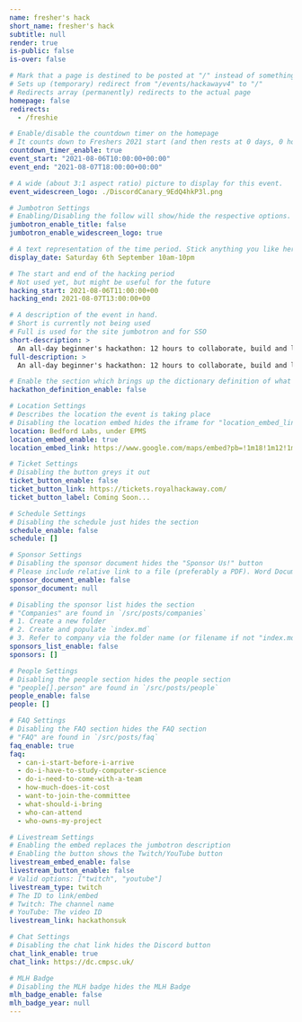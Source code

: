```yaml
---
name: fresher's hack
short_name: fresher's hack
subtitle: null
render: true
is-public: false
is-over: false

# Mark that a page is destined to be posted at "/" instead of something like "/events/hackawayv4"
# Sets up (temporary) redirect from "/events/hackawayv4" to "/"
# Redirects array (permanently) redirects to the actual page
homepage: false
redirects:
  - /freshie

# Enable/disable the countdown timer on the homepage
# It counts down to Freshers 2021 start (and then rests at 0 days, 0 hours, 0 minutes and 0 seconds)
countdown_timer_enable: true
event_start: "2021-08-06T10:00:00+00:00"
event_end: "2021-08-07T18:00:00+00:00"

# A wide (about 3:1 aspect ratio) picture to display for this event.
event_widescreen_logo: ./DiscordCanary_9EdQ4hkP3l.png

# Jumbotron Settings
# Enabling/Disabling the follow will show/hide the respective options.
jumbotron_enable_title: false
jumbotron_enable_widescreen_logo: true

# A text representation of the time period. Stick anything you like here.
display_date: Saturday 6th September 10am-10pm

# The start and end of the hacking period
# Not used yet, but might be useful for the future
hacking_start: 2021-08-06T11:00:00+00
hacking_end: 2021-08-07T13:00:00+00

# A description of the event in hand.
# Short is currently not being used
# Full is used for the site jumbotron and for SSO
short-description: >
  An all-day beginner's hackathon: 12 hours to collaborate, build and learn. Team up and create the best project before 10pm.
full-description: >
  An all-day beginner's hackathon: 12 hours to collaborate, build and learn. Team up and create the best project before 10pm.

# Enable the section which brings up the dictionary definition of what a hackathon is
hackathon_definition_enable: false

# Location Settings
# Describes the location the event is taking place
# Disabling the location embed hides the iframe for "location_embed_link"
location: Bedford Labs, under EPMS
location_embed_enable: true
location_embed_link: https://www.google.com/maps/embed?pb=!1m18!1m12!1m3!1d879.5544955879114!2d-0.5642723835610113!3d51.425912479621154!2m3!1f0!2f0!3f0!3m2!1i1024!2i768!4f13.1!3m3!1m2!1s0x487677c9aaec0297%3A0x88226b17c1bdebdf!2sBedford%20Building%20-%20Computer%20Science%20Department!5e0!3m2!1sen!2suk!4v1616458087265!5m2!1sen!2suk

# Ticket Settings
# Disabling the button greys it out
ticket_button_enable: false
ticket_button_link: https://tickets.royalhackaway.com/
ticket_button_label: Coming Soon...

# Schedule Settings
# Disabling the schedule just hides the section
schedule_enable: false
schedule: []

# Sponsor Settings
# Disabling the sponsor document hides the "Sponsor Us!" button
# Please include relative link to a file (preferably a PDF). Word Documents are prohibited
sponsor_document_enable: false
sponsor_document: null

# Disabling the sponsor list hides the section
# "Companies" are found in `/src/posts/companies`
# 1. Create a new folder
# 2. Create and populate `index.md`
# 3. Refer to company via the folder name (or filename if not "index.md")
sponsors_list_enable: false
sponsors: []

# People Settings
# Disabling the people section hides the people section
# "people[].person" are found in `/src/posts/people`
people_enable: false
people: []

# FAQ Settings
# Disabling the FAQ section hides the FAQ section
# "FAQ" are found in `/src/posts/faq`
faq_enable: true
faq:
  - can-i-start-before-i-arrive
  - do-i-have-to-study-computer-science
  - do-i-need-to-come-with-a-team
  - how-much-does-it-cost
  - want-to-join-the-committee
  - what-should-i-bring
  - who-can-attend
  - who-owns-my-project

# Livestream Settings
# Enabling the embed replaces the jumbotron description
# Enabling the button shows the Twitch/YouTube button
livestream_embed_enable: false
livestream_button_enable: false
# Valid options: ["twitch", "youtube"]
livestream_type: twitch
# The ID to link/embed
# Twitch: The channel name
# YouTube: The video ID
livestream_link: hackathonsuk

# Chat Settings
# Disabling the chat link hides the Discord button
chat_link_enable: true
chat_link: https://dc.cmpsc.uk/

# MLH Badge
# Disabling the MLH badge hides the MLH Badge
mlh_badge_enable: false
mlh_badge_year: null
---
```


<!--
  The HTML content is not used as of yet.
  Use it in the future in case you need custom markup somewhere
-->
